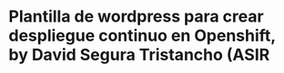 # Plantilla de wordpress para crear despliegue continuo en Openshift, by David Segura Tristancho (ASIR


